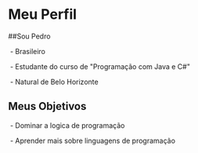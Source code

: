 # Meu Perfil



##Sou Pedro



&nbsp;- Brasileiro

&nbsp;- Estudante do curso de "Programação com Java e C#"

&nbsp;- Natural de Belo Horizonte



## Meus Objetivos



&nbsp;- Dominar a logica de programação

&nbsp;- Aprender mais sobre linguagens de programação 

